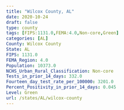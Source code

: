 ```yaml
---
title: "Wilcox County, AL"
date: 2020-10-24
draft: false
type: county
tags: [FIPS:1131.0,FEMA:4.0,Non-core,Green]
categories: [AL]
County: Wilcox County
State: AL
FIPS: 1131.0
FEMA_Region: 4.0
Population: 10373.0
NCHS_Urban_Rural_Classification: Non-core
Tests_in_prior_14_days: 332.0
Fourteen_day_test_rate_per_100000: 3201.0
Percent_Positivity_in_prior_14_days: 0.045
Level: Green
url: /states/AL/wilcox-county
---
```



